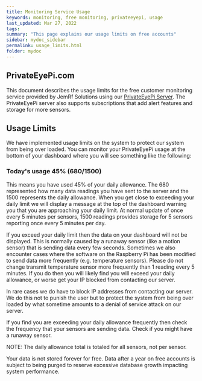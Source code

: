 ```yaml
---
title: Monitoring Service Usage
keywords: monitoring, free monitoring, privateeyepi, usage
last_updated: Mar 27, 2022
tags:
summary: "This page explains our usage limits on free accounts"
sidebar: mydoc_sidebar
permalink: usage_limits.html
folder: mydoc
---
```


## PrivateEyePi.com

This document describes the usage limits for the free customer monitoring service provided by JemRf Solutions using our [PrivateEyePi Server](https://privateeyepi.com).
The PrivateEyePi server also supports subscriptions that add alert features and storage for more sensors.

## Usage Limits

We have implemented usage limits on the system to protect our system from being over loaded. You can monitor your PrivateEyePi usage at the bottom of your dashboard where you will see something like the following:

### Today's usage 45% (680/1500)

This means you have used 45% of your daily allowance. The 680 represented how many data readings you have sent to the server and the 1500 represents the daily allowance. When you get close to exceeding your daily limit we will display a message at the top of the dashboard warning you that you are approaching your daily limit.
At normal update of once every 5 minutes per sensors, 1500 readings provides storage for 5 sensors reporting once every 5 minutes per day.

If you exceed your daily limit then the data on your dashboard will not be displayed. This is normally caused by a runaway sensor (like a motion sensor) that is sending data every few seconds. Sometimes we also encounter cases where the software on the Raspberry Pi has been modified to send data more frequently (e.g. temperature sensors). Please do not change transmit temperature sensor more frequently than 1 reading every 5 minutes. If you do then you will likely find you will exceed your daily allowance, or worse get your IP blocked from contacting our server.

In rare cases we do have to block IP addresses from contacting our server. We do this not to punish the user but to protect the system from being over loaded by what sometime amounts to a denial of service attack on our server.

If you find you are exceeding your daily allowance frequently then check the frequency that your sensors are sending data. Check if you might have a runaway sensor.

NOTE: The daily allowance total is totaled for all sensors, not per sensor.

Your data is not stored forever for free. Data after a year on free accounts is subject to being purged to reserve excessive database growth impacting system performance.